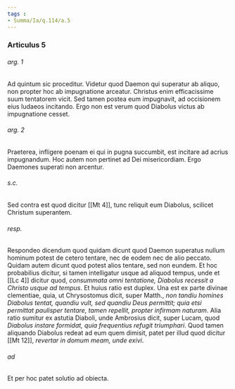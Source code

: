 ```yaml
---
tags : 
- Summa/Ia/q.114/a.5
---
```


### Articulus 5

###### arg. 1
Ad quintum sic proceditur. Videtur quod Daemon qui superatur ab aliquo, non propter hoc ab impugnatione arceatur. Christus enim efficacissime suum tentatorem vicit. Sed tamen postea eum impugnavit, ad occisionem eius Iudaeos incitando. Ergo non est verum quod Diabolus victus ab impugnatione cesset.

###### arg. 2
Praeterea, infligere poenam ei qui in pugna succumbit, est incitare ad acrius impugnandum. Hoc autem non pertinet ad Dei misericordiam. Ergo Daemones superati non arcentur.

###### s.c.
Sed contra est quod dicitur [[Mt 4]], tunc reliquit eum Diabolus, scilicet Christum superantem.

###### resp.
Respondeo dicendum quod quidam dicunt quod Daemon superatus nullum hominum potest de cetero tentare, nec de eodem nec de alio peccato. Quidam autem dicunt quod potest alios tentare, sed non eundem. Et hoc probabilius dicitur, si tamen intelligatur usque ad aliquod tempus, unde et [[Lc 4]] dicitur quod, *consummata omni tentatione, Diabolus recessit a Christo usque ad tempus*. Et huius ratio est duplex. Una est ex parte divinae clementiae, quia, ut Chrysostomus dicit, super Matth., *non tandiu homines Diabolus tentat, quandiu vult, sed quandiu Deus permittit; quia etsi permittat paulisper tentare, tamen repellit, propter infirmam naturam*. Alia ratio sumitur ex astutia Diaboli, unde Ambrosius dicit, super Lucam, quod *Diabolus instare formidat, quia frequentius refugit triumphari*. Quod tamen aliquando Diabolus redeat ad eum quem dimisit, patet per illud quod dicitur [[Mt 12]], *revertar in domum meam, unde exivi*.

###### ad 
Et per hoc patet solutio ad obiecta.

